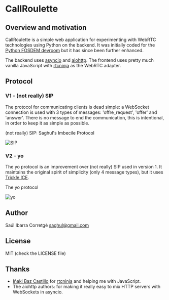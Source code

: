 
# CallRoulette

## Overview and motivation

CallRoulette is a simple web application for experimenting with WebRTC technologies using Python
on the backend. It was initially coded for the [Python FOSDEM devroom](http://python-fosdem.org/)
but it has since been further enhanced.

The backend uses [asyncio](https://docs.python.org/3/library/asyncio.html) and
[aiohttp](http://aiohttp.readthedocs.org). The frontend uses pretty much vanilla JavaScript with
[rtcninja](https://github.com/eface2face/rtcninja.js) as the WebRTC adapter.


## Protocol

### V1 - (not really) SIP

The protocol for communicating clients is dead simple: a WebSocket connection is used with 3 types
of messages: 'offre_request', 'offer' and 'answer'. There is no message to end the communication,
this is intentional, in order to keep it as simple as possible.

(not really) SIP: Saghul's Imbecile Protocol

![SIP](https://raw.githubusercontent.com/saghul/CallRoulette/master/sip.jpg)

### V2 - yo

The yo protocol is an improvement over (not really) SIP used in version 1. It maintains the original
spirit of simplicity (only 4 message types), but it uses [Trickle ICE](https://webrtchacks.com/trickle-ice/).

The yo protocol

![yo](https://raw.githubusercontent.com/saghul/CallRoulette/master/yo.jpg)


## Author

Saúl Ibarra Corretgé <saghul@gmail.com>


## License

MIT (check the LICENSE file)


## Thanks

- [Iñaki Baz Castillo](https://github.com/ibc) for [rtcninja](https://github.com/eface2face/rtcninja.js)
  and helping me with JavaScript.
- The aiohttp authors: for making it really easy to mix HTTP servers with WebSockets in
  asyncio.

